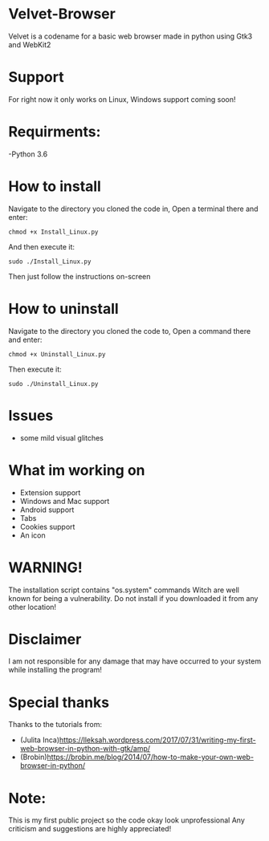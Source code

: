 # Velvet-Browser
Velvet is a codename for a basic web browser made in python using Gtk3 and WebKit2

# Support
For right now it only works on Linux, Windows support coming soon!

# Requirments:
-Python 3.6

# How to install
Navigate to the directory you cloned the code in,
Open a terminal there and enter:
```
chmod +x Install_Linux.py
```
And then execute it:
```
sudo ./Install_Linux.py
```
Then just follow the instructions on-screen

# How to uninstall
Navigate to the directory you cloned the code to,
Open a command there and enter:
```
chmod +x Uninstall_Linux.py
```
Then execute it:
```
sudo ./Uninstall_Linux.py
```

# Issues
- some mild visual glitches

# What im working on
- Extension support
- Windows and Mac support
- Android support
- Tabs
- Cookies support
- An icon

# WARNING!
The installation script contains "os.system" commands
Witch are well known for being a vulnerability.
Do not install if you downloaded it from any other location!

# Disclaimer
I am not responsible for any damage that may have occurred 
to your system while installing the program!

# Special thanks
Thanks to the tutorials from:
- (Julita Inca)https://lleksah.wordpress.com/2017/07/31/writing-my-first-web-browser-in-python-with-gtk/amp/
- (Brobin)https://brobin.me/blog/2014/07/how-to-make-your-own-web-browser-in-python/

# Note:
This is my first public project so the code okay look unprofessional
Any criticism and suggestions are highly appreciated!

